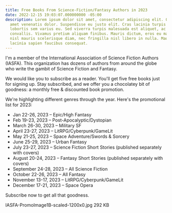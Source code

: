 ```yaml
---
title: Free Books From Science-Fiction/Fantasy Authors in 2023
date: 2022-12-15 19:03:07.000000000 -05:00
description: Lorem ipsum dolor sit amet, consectetur adipiscing elit. Quisque sit
  amet venenatis dolor. Suspendisse eu justo elit. Cras lacinia turpis nulla, nec
  lobortis sem varius eu. Sed viverra turpis malesuada est aliquet, ac laoreet Leo
  convallis. Vivamus pretium aliquam finibus. Mauris dictum, eros eu malesuada imperdiet,
  nisl mauris scelerisque diam, nec fringilla nisl libero in nulla. Mauris eget massa
  lacinia sapien faucibus consequat.
---
```

I'm a member of the International Association of Science Fiction Authors (IASFA). This organization has dozens of authors from around the globe who write the gambit of Science Fiction and Fantasy.

We would like you to subscribe as a reader. You'll get five free books just for signing up. Stay subscribed, and we offer you a chocolatey bit of goodness: a monthly free & discounted book promotion.

We're highlighting different genres through the year. Here's the promotional list for 2023:

* Jan 22-26, 2023 – Epic/High Fantasy
* Feb 19-23, 2023 – Post-Apocalyptic/Dystopian
* March 26-30, 2023 – Military SF
* April 23-27, 2023 – LitRPG/Cyberpunk/GameLit
* May 21-25, 2023 – Space Adventure/Swords & Sorcery
* June 25-29, 2023 – Urban Fantasy
* July 23-27, 2023 – Science Fiction Short Stories (published separately with covers)
* August 20-24, 2023 – Fantasy Short Stories (published separately with covers)
* September 24-28, 2023 – All Science Fiction
* October 22-26, 2023 – All Fantasy
* November 13-17, 2023 – LitRPG/Cyberpunk/GameLit
* December 17-21, 2023 – Space Opera

Subscribe now to get all that goodness.

IASFA-PromoImage1B-scaled-1200x0.jpg 292 KB
